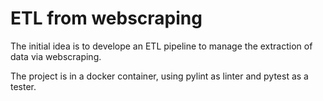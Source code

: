 # ETL from webscraping

The initial idea is to develope an ETL pipeline to manage the extraction of data via webscraping.

The project is in a docker container, using pylint as linter and pytest as a tester.
